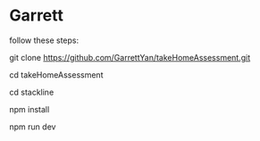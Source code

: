 # Garrett

follow these steps:

git clone https://github.com/GarrettYan/takeHomeAssessment.git

cd takeHomeAssessment

cd stackline

npm install

npm run dev

